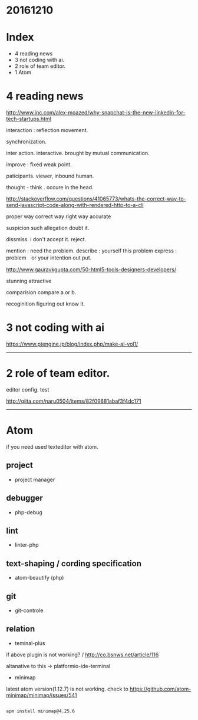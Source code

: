 # 20161210

# Index
- 4 reading news
- 3 not coding with ai.
- 2 role of team editor.
- 1 Atom


# 4 reading news

http://www.inc.com/alex-moazed/why-snapchat-is-the-new-linkedin-for-tech-startups.html

interaction : reflection movement.

  synchronization.

inter action. interactive.
brought by mutual communication.


improve : fixed weak point.

paticipants. viewer, inbound human. 

thought - think . occure in the head.



http://stackoverflow.com/questions/41065773/whats-the-correct-way-to-send-javascript-code-along-with-rendered-http-to-a-cli

proper way
correct way
right way
accurate



suspicion
such allegation
doubt it.

dissmiss.
i don't accept it.
reject.

mention : need the problem.
describe : yourself this problem
express : problem　or your intention out put.


http://www.gauravkgupta.com/50-html5-tools-designers-developers/

stunning
attractive

comparision
compare
a or b.


recoginition
figuring out
know it.



# 3 not coding with ai

https://www.ptengine.jp/blog/index.php/make-ai-vol1/

----------------------------
# 2 role of team editor.

editor config.
test

http://qiita.com/naru0504/items/82f09881abaf3f4dc171


---------------------------
# Atom

if you need used texteditor with atom.


## project
- project manager

## debugger
- php-debug

## lint
- linter-php

## text-shaping / cording specification
- atom-beautify (php)

## git
- git-controle

## relation
- teminal-plus

if above plugin is not working? / http://co.bsnws.net/article/116

  altanative to this -> platformio-ide-terminal


- minimap

latest atom version(1.12.7) is not working.
check to https://github.com/atom-minimap/minimap/issues/541

```

apm install minimap@4.25.6

```
